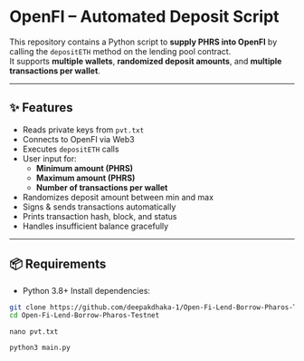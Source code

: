 # OpenFI – Automated Deposit Script

This repository contains a Python script to **supply PHRS into OpenFI** by calling the `depositETH` method on the lending pool contract.  
It supports **multiple wallets**, **randomized deposit amounts**, and **multiple transactions per wallet**.

---

## ✨ Features
- Reads private keys from `pvt.txt`
- Connects to OpenFI via Web3
- Executes `depositETH` calls
- User input for:
  - **Minimum amount (PHRS)**
  - **Maximum amount (PHRS)**
  - **Number of transactions per wallet**
- Randomizes deposit amount between min and max
- Signs & sends transactions automatically
- Prints transaction hash, block, and status
- Handles insufficient balance gracefully

---

## 📦 Requirements
- Python 3.8+
Install dependencies:
```bash
git clone https://github.com/deepakdhaka-1/Open-Fi-Lend-Borrow-Pharos-Testnet/
cd Open-Fi-Lend-Borrow-Pharos-Testnet
```
```
nano pvt.txt
```
```
python3 main.py
```

